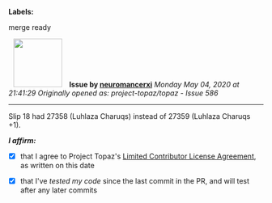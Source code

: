 **Labels:**

merge ready



<a href="https://github.com/neuromancerxi"><img src="https://avatars0.githubusercontent.com/u/3996176?v=4" width="96" height="96" hspace="10"></img></a> **Issue by [neuromancerxi](https://github.com/neuromancerxi)**
_Monday May 04, 2020 at 21:41:29_
_Originally opened as: project-topaz/topaz - Issue 586_

----

Slip 18 had 27358 (Luhlaza Charuqs) instead of 27359 (Luhlaza Charuqs +1).

<!-- place 'x' mark between square [] brackets to affirm: -->
**_I affirm:_**
- [x] that I agree to Project Topaz's [Limited Contributor License Agreement](http://project-topaz.com/blob/release/CONTRIBUTOR_AGREEMENT.md), as written on this date
- [x] that I've _tested my code_ since the last commit in the PR, and will test after any later commits


